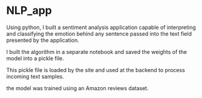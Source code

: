 # NLP_app
Using python, 
I built a sentiment analysis application capable of interpreting and classifying the emotion behind any sentence passed into the text field presented by the application.

I built the algorithm in a separate notebook and saved the weights of the model into a pickle file. 

This pickle file is loaded by the site and used at the backend to process incoming text samples. 

the model was trained using an Amazon reviews dataset. 



